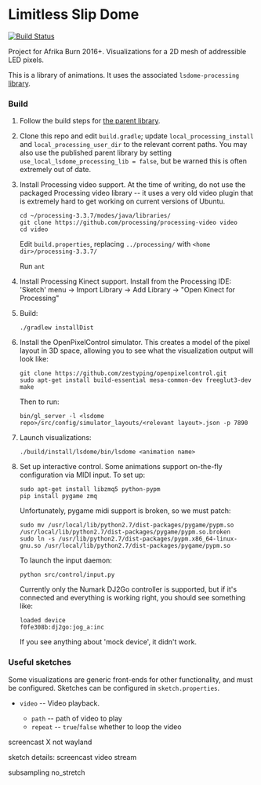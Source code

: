 # Limitless Slip Dome

[![Build Status](https://travis-ci.org/shen-tian/lsdome.svg?branch=master)](https://travis-ci.org/shen-tian/lsdome)

Project for Afrika Burn 2016+. Visualizations for a 2D mesh of addressible LED pixels.

This is a library of animations. It uses the associated `lsdome-processing`
[library](https://github.com/shen-tian/lsdome-processing).

### Build

1. Follow the build steps for [the parent library](https://github.com/shen-tian/lsdome-processing).

2. Clone this repo and edit `build.gradle`; update `local_processing_install` and `local_processing_user_dir` to the relevant corrent paths. You may also use the published parent library by setting `use_local_lsdome_processing_lib = false`, but be warned this is often extremely out of date.

3. Install Processing video support. At the time of writing, do not use the packaged Processing video library -- it uses a very old video plugin that is extremely hard to get working on current versions of Ubuntu.

    ```
    cd ~/processing-3.3.7/modes/java/libraries/
    git clone https://github.com/processing/processing-video video
    cd video
    ````

    Edit `build.properties`, replacing `../processing/` with `<home dir>/processing-3.3.7/`

    Run `ant`

4. Install Processing Kinect support. Install from the Processing IDE: 'Sketch' menu -> Import Library -> Add Library -> "Open Kinect for Processing"

5. Build:

   `./gradlew installDist`

6. Install the OpenPixelControl simulator. This creates a model of the pixel layout in 3D space, allowing you to see what the visualization output will look like:

   ```
   git clone https://github.com/zestyping/openpixelcontrol.git
   sudo apt-get install build-essential mesa-common-dev freeglut3-dev
   make
   ```
   
   Then to run:

   `bin/gl_server -l <lsdome repo>/src/config/simulator_layouts/<relevant layout>.json -p 7890`

7. Launch visualizations:

    `./build/install/lsdome/bin/lsdome <animation name>`

8. Set up interactive control. Some animations support on-the-fly configuration via MIDI input. To set up:

    ```
    sudo apt-get install libzmq5 python-pypm
    pip install pygame zmq
    ```

    Unfortunately, pygame midi support is broken, so we must patch:

    ```
    sudo mv /usr/local/lib/python2.7/dist-packages/pygame/pypm.so /usr/local/lib/python2.7/dist-packages/pygame/pypm.so.broken
    sudo ln -s /usr/lib/python2.7/dist-packages/pypm.x86_64-linux-gnu.so /usr/local/lib/python2.7/dist-packages/pygame/pypm.so
    ```

    To launch the input daemon:
    
    `python src/control/input.py`

    Currently only the Numark DJ2Go controller is supported, but if it's connected and everything is working right, you should see something like:

    ```
    loaded device
    f0fe308b:dj2go:jog_a:inc
    ```

    If you see anything about 'mock device', it didn't work.

### Useful sketches

Some visualizations are generic front-ends for other functionality, and must be configured. Sketches can be configured in `sketch.properties`.

- `video` -- Video playback.

  - `path` -- path of video to play
  - `repeat` -- `true`/`false` whether to loop the video



screencast X not wayland

sketch details:
screencast
video
stream



subsampling
no_stretch
